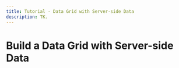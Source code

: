 ```yaml
---
title: Tutorial - Data Grid with Server-side Data
description: TK.
---
```


# Build a Data Grid with Server-side Data